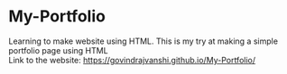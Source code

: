 # My-Portfolio
Learning to make website using HTML. This is my try at making a simple portfolio page using HTML </br>
Link to the website: https://govindrajvanshi.github.io/My-Portfolio/
